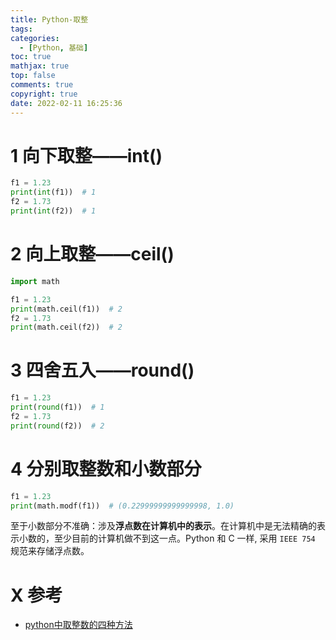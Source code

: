 ```yaml
---
title: Python-取整
tags:
categories:
  - [Python, 基础]
toc: true
mathjax: true
top: false
comments: true
copyright: true
date: 2022-02-11 16:25:36
---
```


# 1 向下取整——int()

```python
f1 = 1.23
print(int(f1))  # 1
f2 = 1.73
print(int(f2))  # 1
```

# 2 向上取整——ceil()

```python
import math

f1 = 1.23
print(math.ceil(f1))  # 2
f2 = 1.73
print(math.ceil(f2))  # 2
```

# 3 四舍五入——round()

```python
f1 = 1.23
print(round(f1))  # 1
f2 = 1.73
print(round(f2))  # 2
```

# 4 分别取整数和小数部分

```python
f1 = 1.23
print(math.modf(f1))  # (0.22999999999999998, 1.0)
```

至于小数部分不准确：涉及**浮点数在计算机中的表示**。在计算机中是无法精确的表示小数的，至少目前的计算机做不到这一点。Python 和 C 一样, 采用 `IEEE 754` 规范来存储浮点数。

# X 参考

* [python中取整数的四种方法](https://zhuanlan.zhihu.com/p/365406577)
